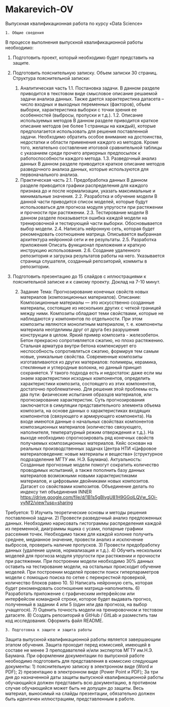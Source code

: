 # Makarevich-OV
Выпускная квалификационная работа
по курсу «Data Science»

    1. Общие сведения
В процессе выполнения выпускной квалификационной работы необходимо:
1. Подготовить проект, который необходимо будет представить на защите.
2. Подготовить пояснительную записку. Объем записки 30 страниц.
Структура пояснительной записки:
    1. Аналитическая часть
        1.1. Постановка задачи.
В данном разделе приводится в текстовом виде смысловое описание решаемой задачи анализа данных. Также дается характеристика датасета – число входных и выходных переменных (факторов), объем выборки, характеристика выборки с точки зрения ее особенностей (выбросы, пропуски и т.д.).
        1.2. Описание используемых методов
В данном разделе приводится краткое описание методов (не более 1 страницы на каждый), которые предполагается использовать для решения поставленной задачи. Необходимо обратить особое внимание на достоинства, недостатки и области применения каждого из методов. Кроме того, желательно составление итоговой сравнительной таблицы с указанием среди прочего априорных предпосылок к работоспособности каждого метода.
        1.3. Разведочный анализ данных
В данном разделе приводится краткое описание методов разведочного анализа данных, которые используются для первоначального анализа. 
    2. Практическая часть
        2.1. Предобработка данных
В данном разделе приводится графики распределения для каждого признака до и после нормализации, указать максимальные и минимальные значения. 
        2.2. Разработка и обучение модели
В данной части приводится список моделей, которые будут использоваться для прогноза модуля упругости при растяжении и прочности при растяжении. 
        2.3. Тестирование модели
В данном разделе показывается ошибка каждой модели на тренировочной и тестирующей части выборки. Обосновывается выбор модели.
        2.4. Написать нейронную сеть, которая будет рекомендовать соотношение матрица. 
Описывается выбранная архитектура нейронной сети и ее результаты.
        2.5. Разработка приложения
Описать функционал приложения и краткую инструкцию использования.
        2.6. Создание удаленного репозитория и загрузка результатов работы на него.
Указывается страница слушателя, созданный репозиторий, коммиты в репозитории.

3. Подготовить презентацию до 15 слайдов с иллюстрациями к пояснительной записке и к самому проекту. Доклад на 7-10 минут.


    2. Задание
Тема: Прогнозирование конечных свойств новых материалов (композиционных материалов). 
Описание: 
Композиционные материалы — это искусственно созданные материалы, состоящие из нескольких других с четкой границей между ними. Композиты обладают теми свойствами, которые не наблюдаются у компонентов по отдельности. При этом композиты являются монолитным материалом, т. е. компоненты материала неотделимы друг от друга без разрушения конструкции в целом. Яркий пример композита - железобетон. Бетон прекрасно сопротивляется сжатию, но плохо растяжению. Стальная арматура внутри бетона компенсирует его неспособность сопротивляться сжатию, формируя тем самым новые, уникальные свойства. Современные композиты изготавливаются из других материалов: полимеры, керамика, стеклянные и углеродные волокна, но данный принцип сохраняется. У такого подхода есть и недостаток: даже если мы знаем характеристики исходных компонентов, определить характеристики композита, состоящего из этих компонентов, достаточно проблематично. Для решения этой проблемы есть два пути: физические испытания образцов материалов, или прогнозирование характеристик. Суть прогнозирования заключается в симуляции представительного элемента объема композита, на основе данных о характеристиках входящих компонентов (связующего и армирующего компонента).
На входе имеются данные о начальных свойствах компонентов композиционных материалов (количество связующего, наполнителя, температурный режим отверждения и т.д.). На выходе необходимо спрогнозировать ряд конечных свойств получаемых композиционных материалов. Кейс основан на реальных производственных задачах Центра НТИ «Цифровое материаловедение: новые материалы и вещества» (структурное подразделение МГТУ им. Н.Э. Баумана).
Актуальность: Созданные прогнозные модели помогут сократить количество проводимых испытаний, а также пополнить базу данных материалов возможными новыми характеристиками материалов, и цифровыми двойниками новых композитов.
Датасет со свойствами композитов. Объединение делать по индексу тип объединения INNER
https://drive.google.com/file/d/1B1s5gBlvgU81H9GGolLQVw_SOi-vyNf2/view?usp=sharing

Требуется:
    1) Изучить теоретические основы и методы решения поставленной задачи.
    2) Провести разведочный анализ предложенных данных. Необходимо нарисовать гистограммы распределения каждой из переменной, диаграммы ящика с усами, попарные графики рассеяния точек. Необходимо также для каждой колонке получить среднее, медианное значение, провести анализ и исключение выбросов, проверить наличие пропусков.
    3) Провести предобработку данных (удаление шумов, нормализация и т.д.).
    4) Обучить нескольких моделей для прогноза модуля упругости при растяжении и прочности при растяжении. При построении модели необходимо 30% данных оставить на тестирование модели, на остальных происходит обучение моделей. При построении моделей провести поиск гиперпараметров модели с помощью поиска по сетке с перекрестной проверкой, количество блоков равно 10.
    5) Написать нейронную сеть, которая будет рекомендовать соотношение матрица-наполнитель. 
    6) Разработать приложение с графическим интерфейсом или интерфейсом командной строки, которое будет выдавать прогноз, полученный в задании 4 или 5 (один или два прогноза, на выбор учащегося).
    7) Оценить точность модели на тренировочном и тестовом датасете. 
    8) Создать репозиторий в GitHub / GitLab и разместить там код исследования. Оформить файл README.

    3. Подготовка к защите и защита работы
Защита выпускной квалификационной работы является завершающим этапом обучения. Защита проходит перед комиссией, имеющей в составе не менее 3 преподавателей и/или экспертов МГТУ им.Н.Э. Баумана.
При оформлении документации по выпускной работе необходимо подготовить для представления в комиссию следующие документы:
    1) пояснительную записку в электронном виде (Word и PDF);
    2) презентацию в электронном виде (Power Point и PDF);
За три дня до назначенной даты защиты выпускной квалификационной работы обучающийся должен представить всю документацию, в противном случае обучающийся может быть не допущен до защиты.
Весь материал, выносимый на слайды презентации, обязательно должен быть идентичен иллюстрациям, представленным в работе.

